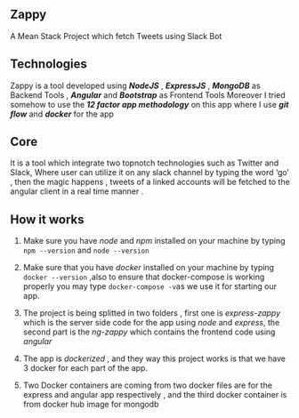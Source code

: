 ## Zappy
A Mean Stack Project which fetch Tweets using Slack Bot

## Technologies
Zappy is a tool developed using _**NodeJS**_ , _**ExpressJS**_ , _**MongoDB**_ as Backend Tools , _**Angular**_ and _**Bootstrap**_ as Frontend Tools 
Moreover I tried somehow to use the _**12 factor app methodology**_ on this app where I use _**git flow**_ and _**docker**_ for the app

## Core
It is a tool which integrate two topnotch technologies such as Twitter and Slack, Where user can utilize it on any slack channel by typing the word ‘go’ , then the magic happens , tweets of a linked accounts will be fetched to the angular client in a real time manner .


## How it works
1. Make sure you have _node_ and _npm_ installed on your machine by typing ```npm --version``` and ```node --version```
 
2. Make sure that you have _docker_ installed on your machine by typing ``` docker --version``` ,also to ensure that docker-compose is working properly you may type ```docker-compose -v```as we use it for starting our app. 

3. The project is being splitted in two folders , first one is _express-zappy_ which is the server side code for the app using _node_ and _express_, the second part is the _ng-zappy_ which contains the frontend code using _angular_

4. The app is _dockerized_ , and they way this project works is that we have 3 docker for each part of the app.

5. Two Docker containers are coming from two docker files are for the express and angular app respectively , and the third docker container is from docker hub image for mongodb
